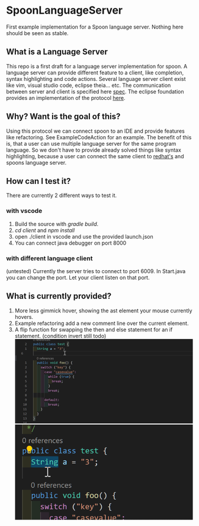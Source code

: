 # SpoonLanguageServer

First example implementation for a Spoon language server. Nothing here should be seen as stable.

## What is a Language Server

This repo is a first draft for a language server implementation for spoon.
A language server can provide different feature to a client, like completion, syntax highlighting and code actions.
Several language server client exist like vim, visual studio code, eclipse theia... etc.
The communication between server and client is specified here [spec](https://microsoft.github.io/language-server-protocol/).
The eclipse foundation provides an implementation of the protocol [here](https://github.com/eclipse/lsp4j).

## Why? Want is the goal of this?

Using this protocol we can connect spoon to an IDE and provide features like refactoring.
See ExampleCodeAction for an example. The benefit of this is, that a user can use multiple language server for the same program language.
So we don't have to provide already solved things like syntax highlighting, because a user can connect the same client to [redhat's](https://github.com/redhat-developer/vscode-java) and spoons language server.

## How can I test it?

There are currently 2 different ways to test it.

### with vscode

1. Build the source with *gradle build*.
2. *cd client* and *npm install*
3. open ./client in vscode and use the provided launch.json 
4. You can connect java debugger on port 8000 

### with different language client

(untested)
Currently the server tries to connect to port 6009. In Start.java you can change the port. Let your client listen on that port. 


## What is currently provided?

1. More less gimmick hover, showing the ast element your mouse currently hovers.
2. Example refactoring add a new comment line over the current element.
3. A flip function for swapping the then and else statement for an if statement. (condition invert still todo)
![](doc/gifs/hover.gif)
![](doc/gifs/addString.gif)
